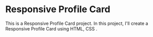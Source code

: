 # Responsive Profile Card
This is a Responsive Profile Card project. In this project, I'll create a Responsive Profile Card using HTML, CSS .
